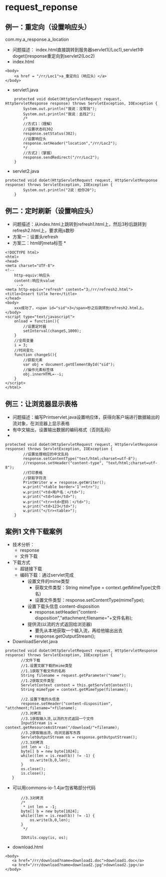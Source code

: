 # request_reponse
## 例一：重定向（设置响应头）
com.my.a_response.a_location
* 问题描述： index.html直接跳转到服务器servlet1(/Loc1),servlet1中doget()response重定向到servlet2(Loc2)
* index.html
```(html)
<body>
	<a href = "/rr/Loc1">a_重定向1（响应头）</a>
</body>
```
* servlet1.java
```(java)
	protected void doGet(HttpServletRequest request, HttpServletResponse response) throws ServletException, IOException {
		System.out.println("我说：没零钱");
		System.out.println("我说：去找2");
		/*
		//方式1：（理解）
		//设置状态码302
		response.setStatus(302);
		//设置响应头
		response.setHeader("location","/rr/Loc2");
		*/
		//方式2：（掌握）
		response.sendRedirect("/rr/Loc2");
	}
```
* servlet2.java
```(java)
protected void doGet(HttpServletRequest request, HttpServletResponse response) throws ServletException, IOException {
		System.out.println("2说：给你20");
	}

```
## 例二：定时刷新（设置响应头）
* 问题描述：从index.html上跳转到refresh1.html上，然后3秒后跳转到refresh2.html上，要求用js数秒
* 方案一：设置头refresh
* 方案二：html的meta标签
  *
```(html)
<!DOCTYPE html>
<html>
<head>
<meta charset="UTF-8">
<!-- 
	http-equiv:响应头
	content:响应头value
	 -->
<meta http-equiv="refresh" content="3;/rr/refresh2.html">
<title>Insert title here</title>
</head>
<body>
	xxx成功了，<span id="sid">3</span>秒之后跳转到refresh2.html上。
</body>
<script type="text/javascript">
	onload = function(){
		//设置定时器
		setInterval(changeS,1000);
	}
	//全局变量
	i = 3;
	//时间变化
	function changeS(){
		//获取元素
		var obj = document.getElementById("sid");
		//操作元素标签体
		obj.innerHTML=--i;
	}
</script>
</html>
```
## 例三：让浏览器显示表格
* 问题描述：编写Printservlet.java设置响应体，获得向客户端进行数据输出的流对象，在浏览器上显示表格
* 有中文输出，设置输出数据的编码格式（否则乱码）
* 
```(html)
protected void doGet(HttpServletRequest request, HttpServletResponse response) throws ServletException, IOException {
		//设置处理相应的中文乱码
		response.setContentType("text/html;charset=utf-8");
		//response.setHeader("content-type", "text/html;charset=utf-8");
		//打印表格
		//获取字符流
		PrintWriter w = response.getWriter();
		w.print("<table border='1'><tr>");
		w.print("<td>用户名：</td>");
		w.print("<td>tom</td>");
		w.print("<tr><td>密码：</td>");
		w.print("<td>123</td>");
		w.print("</tr><table>");
	}
```
## 案例1 文件下载案例
* 技术分析：
  * response
  * 文件下载
* 下载方式
  * 超链接下载
  * 编码下载：通过servlet完成
    * 设置文件的mime类型
      * 获取文件类型：String mimeType = context.getMimeType(文件名)
      * 设置文件类型：response.setContentType(mimeType);
    * 设置下载头信息 content-disposition
      * response.setHeader("content-disposition","attachment;filename="+文件名称);
    * 提供流(以流的方式返回给浏览器)
      * 要先从本地获取一个输入流，再给他输出出去
      * response.getOutputStream();
 * DownloadServlet.java
 ```(java)
 protected void doGet(HttpServletRequest request, HttpServletResponse response) throws ServletException, IOException {
		//文件下载
		//1.设置文献下载的mime类型
		//1.1获取下载文件的名称
		String filename = request.getParameter("name");
		//1.2获取文件类型
		ServletContext context = this.getServletContext();
		String mimeType = context.getMimeType(filename);
		
		//2.设置下载的头信息
		response.setHeader("content-disposition", "attchment;filename="+filename);
		//3.对拷流
		//3.1获取输入流,以流的方式返回一个文件
		InputStream is = context.getResourceAsStream("/download/"+filename);
		//3.2获取输出流，向浏览器写东西
		ServletOutputStream os = response.getOutputStream();
		//3.3对拷流
		int len = -1;
		byte[] b = new byte[1024];
		while((len = is.read(b)) != -1) {
			os.write(b,0,len);
		}
		os.close();
		is.close();
	}
 ```
 * 可以用commons-io-1.4jar包省略部分代码
 ```(jar)
 		//3.3对拷流
		/*
		 * int len = -1;
		byte[] b = new byte[1024];
		while((len = is.read(b)) != -1) {
			os.write(b,0,len);
		}
		 */
		
		IOUtils.copy(is, os);
 ```
 * download.html
 ```(html)
 <body>
	<a href="/rr/download?name=download1.doc">download1.doc</a>
	<a href="/rr/download?name=download2.jpg">download2.jpg</a>
</body>
```
  
  
